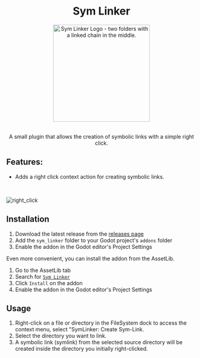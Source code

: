 <div align="center">

# Sym Linker

<img alt="Sym Linker Logo - two folders with a linked chain in the middle." src="https://github.com/KANAjetzt/sym_linker/blob/main/icon.png" width="256" />

<br />
<br />

A small plugin that allows the creation of symbolic links with a simple right click.

</div>

## Features:

- Adds a right click context action for creating symbolic links. <br/>
<br/>

![right_click](https://github.com/user-attachments/assets/d1edb7af-c834-4b5a-a18e-200c6c9da8a6)

## Installation

1. Download the latest release from the [releases page](https://github.com/GodotModding/godot-mod-tool)
1. Add the `sym_linker` folder to your Godot project's `addons` folder
1. Enable the addon in the Godot editor's Project Settings

Even more convenient, you can install the addon from the AssetLib.

1. Go to the AssetLib tab
1. Search for [`Sym Linker`](https://godotengine.org/asset-library/asset?filter=mod+loader+dev+tool)
1. Click `Install` on the addon
1. Enable the addon in the Godot editor's Project Settings

## Usage

1. Right-click on a file or directory in the FileSystem dock to access the context menu, select "SymLinker: Create Sym-Link.
1. Select the directory you want to link.
1. A symbolic link (symlink) from the selected source directory will be created inside the directory you initially right-clicked.
